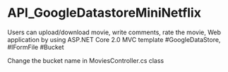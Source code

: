# API_GoogleDatastoreMiniNetflix
Users can upload/download movie, write comments, rate the movie, Web application by using ASP.NET Core 2.0 MVC template #GoogleDataStore, #IFormFile #Bucket


Change the bucket name in MoviesController.cs class
